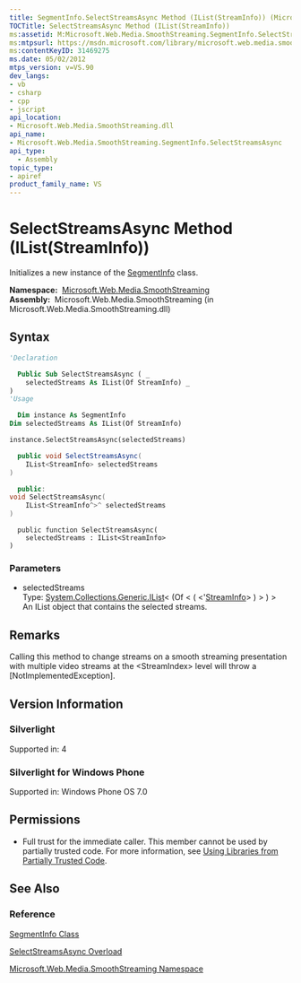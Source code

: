 ```yaml
---
title: SegmentInfo.SelectStreamsAsync Method (IList(StreamInfo)) (Microsoft.Web.Media.SmoothStreaming)
TOCTitle: SelectStreamsAsync Method (IList(StreamInfo))
ms:assetid: M:Microsoft.Web.Media.SmoothStreaming.SegmentInfo.SelectStreamsAsync(System.Collections.Generic.IList{Microsoft.Web.Media.SmoothStreaming.StreamInfo})
ms:mtpsurl: https://msdn.microsoft.com/library/microsoft.web.media.smoothstreaming.segmentinfo.selectstreamsasync(v=VS.90)
ms:contentKeyID: 31469275
ms.date: 05/02/2012
mtps_version: v=VS.90
dev_langs:
- vb
- csharp
- cpp
- jscript
api_location:
- Microsoft.Web.Media.SmoothStreaming.dll
api_name:
- Microsoft.Web.Media.SmoothStreaming.SegmentInfo.SelectStreamsAsync
api_type:
  - Assembly
topic_type:
- apiref
product_family_name: VS
---
```


# SelectStreamsAsync Method (IList(StreamInfo))

Initializes a new instance of the [SegmentInfo](segmentinfo-class-microsoft-web-media-smoothstreaming_1.md) class.

**Namespace:**  [Microsoft.Web.Media.SmoothStreaming](microsoft-web-media-smoothstreaming-namespace_1.md)  
**Assembly:**  Microsoft.Web.Media.SmoothStreaming (in Microsoft.Web.Media.SmoothStreaming.dll)

## Syntax

```vb
'Declaration

  Public Sub SelectStreamsAsync ( _
    selectedStreams As IList(Of StreamInfo) _
)
'Usage

  Dim instance As SegmentInfo
Dim selectedStreams As IList(Of StreamInfo)

instance.SelectStreamsAsync(selectedStreams)
```

```csharp
  public void SelectStreamsAsync(
    IList<StreamInfo> selectedStreams
)
```

```cpp
  public:
void SelectStreamsAsync(
    IList<StreamInfo^>^ selectedStreams
)
```

```jscript
  public function SelectStreamsAsync(
    selectedStreams : IList<StreamInfo>
)
```

### Parameters

  - selectedStreams  
    Type: [System.Collections.Generic.IList](https://msdn.microsoft.com/library/5y536ey6)\< (Of \< ( \<'[StreamInfo](streaminfo-class-microsoft-web-media-smoothstreaming_1.md)\> ) \> ) \>  
    An IList object that contains the selected streams.  

## Remarks

Calling this method to change streams on a smooth streaming presentation with multiple video streams at the \<StreamIndex\> level will throw a \[NotImplementedException\].

## Version Information

### Silverlight

Supported in: 4  

### Silverlight for Windows Phone

Supported in: Windows Phone OS 7.0  

## Permissions

  - Full trust for the immediate caller. This member cannot be used by partially trusted code. For more information, see [Using Libraries from Partially Trusted Code](https://msdn.microsoft.com/library/8skskf63).

## See Also

### Reference

[SegmentInfo Class](segmentinfo-class-microsoft-web-media-smoothstreaming_1.md)

[SelectStreamsAsync Overload](segmentinfo-selectstreamsasync-method-microsoft-web-media-smoothstreaming_1.md)

[Microsoft.Web.Media.SmoothStreaming Namespace](microsoft-web-media-smoothstreaming-namespace_1.md)

